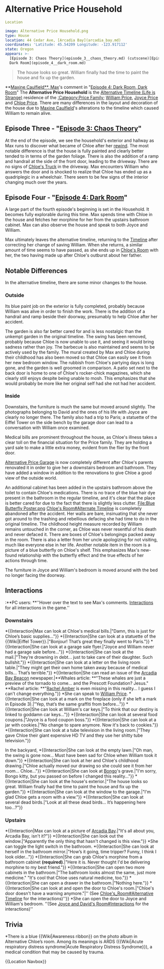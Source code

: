 #  Alternative Price Household 

```yaml
Location

image: Alternative Price Household.png
type: House
location: 44 Cedar Ave, [Arcadia Bay](arcadia_bay.md)
coordinates: 'Latitude: 45.54209 Longitude: -123.917112'
state: Oregon
appears: >-
  [Episode 3: Chaos Theory](episode_3__chaos_theory.md) (cutscene)[Episode 4:
  Dark Room](episode_4__dark_room.md)
```

> The house looks so great. William finally had the time to paint the house and fix up the garden.

**[Maxine Caulfield**, Max](maxine_caulfield____max.md)'s comment in "[Episode 4: Dark Room, Dark Room](episode_4__dark_room__dark_room.md)"
The **Alternative Price Household** is the [Alternative Timeline (Life is Strange)](alternative_timeline.md) residence of the [:Category:Price Family](price_family.md); [William Price](william_price.md), [Joyce Price](joyce_price.md) and [Chloe Price](chloe_price.md). There are many differences in the layout and decoration of the house due to [Maxine Caulfield](max_caulfield.md)'s alterations to the timeline which caused William to remain alive.

##  Episode Three - "[Episode 3: Chaos Theory](chaos_theory.md)" 
At the end of the episode, we see the household's exterior and hallway as Max runs to discover what became of Chloe after her [rewind](rewind.md). The most notable difference is that the house is fully painted and clearly better tended to in terms of the garden foliage. There is also the addition of a ramp and handrail at the side of the front door, leading to the driveway. There are no signs of [Chloe's Truck](chloe_s_truck.md) in the driveway. Max encounters William who answers the door and is shocked to realize that Chloe has ended up as a quadriplegic in a wheelchair. There seem to be few signs of the interior changing much over the years.

##  Episode Four - "[Episode 4: Dark Room](dark_room.md)" 
A large part of the fourth episode's beginning is set in the Household. It becomes fully explorable during this time. Max spends time with Chloe in the house and fetches her morphine for her from the upstairs bathroom cabinet. Max can also observe the house and speak to both Joyce and William.

Max ultimately leaves the alternative timeline, returning to the [Timeline](original_timeline.md) after correcting her change of saving William. When she returns, a similar amount of time seems to have passed, as she ends up in [Chloe's Room](chloe_s_room.md) with her, the two having made up after Chloe's outburst about her father.

##  Notable Differences 
In the alternative timeline, there are some minor changes to the house.

###  Outside 
Its blue paint job on the exterior is fully completed, probably because William was alive in order to finish the work. There is the addition of a handrail and ramp beside their doorway, presumably to help Chloe after her accident.

The garden is also far better cared for and is less nostalgic than the unkempt garden in the original timeline. The swing has been removed, probably because Chloe is now unable to use it, and seeing it would bring sadness rather than joy. The barbecue is also maintained and seems to be actively used by the family. The mural created by Max and Chloe during their childhood has also been moved so that Chloe can easily see it from her new bedroom window. The rubbish from Chloe's partying days is long gone, and the garden is well groomed in comparison. A patio set next to the back door is home to one of Chloe's rocker-chick magazines, which she clearly still enjoys despite being unable to mosh. This emphasizes that she would probably be more like her original self had she not had her accident.

###  Inside 
Downstairs, the furniture is much the same but moved around slightly. The photographs belonging to David and the ones of his life with Joyce are clearly no longer there. The family also had a trip to Paris; a statuette of the Eiffel Tower on the side bench by the garage door can lead to a conversation with William once examined.

Medical bills are prominent throughout the house, as Chloe's illness takes a clear toll on the financial situation for the Price family. They are holding a yard sale to make a little extra money, evident from the flier by the front door.

[Alternative Price Garage](the_garage.md) is now completely different after Chloe's parents renovated it in order to give her a downstairs bedroom and bathroom. They have added a window in addition to the renovations to give Chloe a good view of the outside world.

An additional cabinet has been added in the upstairs bathroom above the toilet to contain Chloe's medications. There is no trace of the blue hair dye present in the bathroom in the regular timeline, and it's clear that the place is better cared for due to the fact that there is slightly less clutter. 
[File:Blue Butterfly Poster.png](thumb.md)
[Chloe's Room#Alternate Timeline](chloe_s_upstairs_bedroom.md) is completely abandoned after the accident. Her walls are bare, insinuating that she never got around to the trashing and rebellious defacing she had time to do in the original timeline. The childhood height measure recorded by William remains untouched in the corner, as Chloe was never resentful of his death and never defaced it. There are boxes of Chloe's belongings packed away in the room. There is also a letter from her uncle apologizing for not visiting, much like everyone else in her life. Another notable item in the room is a picture of a blue butterfly on Chloe's shelf. This emphasizes Max's new-found relationship with the butterfly effect and the true effects of her actions through time.

The furniture in Joyce and William's bedroom is moved around with the bed no longer facing the doorway.

##  Interactions 
:**PC users: **''Hover over the text to see Max's comments. [Interactions](see_here.md) for all interactions in the game.''
###  Downstairs 
*{{Interaction|Max can look at Chloe's medical bills.|"Damn, this is just for Chloe’s basic supplies…"}}
*{{Interaction|She can look at a statuette of the {{Wiki|Eiffel Tower}}.|"Bonjour! That’s great they finally went to Paris."}}
*{{Interaction|She can look at a garage sale flyer.|"Joyce and William never had a garage sale before…"}}
*{{Interaction|She can look at the mail.|"They’re drowning in debt... just to take care of their daughter. Such bullshit."}}
*{{Interaction|She can look at a letter on the living room table.|"They might get their own home taken away because of medical bills... That’s terrible."}}
*{{Interaction|She can read an issue of the [Arcadia Bay Beacon](arcadia_bay_beacon.md) newspaper.|**Whales article: **"These whales are just a preview of the tornado to come... and the Prescott
Foundation? Jesus."
**Rachel article: **"[Rachel Amber](rachel_amber.md) is even missing in this reality... I guess I can't change everything."}}
*She can speak to [William Price](william_price.md).
*{{Interaction|She can look at a mark on the fireplace (only if she left a mark in Episode 3).|"Yep, that’s the same graffiti from before…"}}
*{{Interaction|She can look at William's car keys.|"To think that our destiny is linked to goddamn car keys…"}}
*{{Interaction|She can look at several food coupons.|"Joyce is a food coupon boss."}}
*{{Interaction|She can look at a jar with cookies.|"No change to spare anymore. Now it's back to cookies."}}
*{{Interaction|She can look at a tube television in the living room.|"They gave Chloe their giant expensive HD TV and they use her shitty tube television."}}

In the backyard,
*{{Interaction|She can look at the empty lawn.|"Oh man, the swing is gone now... Must have been sad for Chloe when William took it down."}}
*{{Interaction|She can look at her and Chloe's childhood drawing.|"Chloe actually moved our drawing so she could see it from her room... Chloe..."}}
*{{Interaction|She can look at [Bongo](bongo.md)'s grave.|"I'm sorry, Bongo kitty, but you passed on before I changed this reality..."}}
*{{Interaction|She can look at the house's exterior.|"The house looks so great. William finally had the time to paint the house and fix up the garden."}}
*{{Interaction|She can look at the window to the garage.|"I'm glad Chloe gets a room with a view."}}
*{{Interaction|She can look at several dead birds.|"Look at all these dead birds... It’s happening here too...?"}}

###  Upstairs 
*{{Interaction|Max can look at a picture of [Arcadia Bay](arcadia_bay.md).|"It's all about you, Arcadia Bay, isn't it?"}}
*{{Interaction|She can look out the window.|"Apparently the only thing that hasn't changed is this view."}}
*She can toggle the light switch in the bathroom.
*{{Interaction|She can look at herself in the bathroom mirror.|"How’s it going, time tripper? Funny, I think I look older..."}}
*{{Interaction|She can grab Chloe's morphine from a bathroom cabinet **(required)**.|"Here it is. Never thought I'd be delivering morphine to my best friend."}}
*{{Interaction|She can open two more cabinets in the bathroom.|"The bathroom looks almost the same, just more medicine."
"It's cool that Chloe uses natural medicine, too."}}
*{{Interaction|She can open a drawer in the bathroom.|"Nothing here."}}
*{{Interaction|She can look at and open the door to Chloe's room.|"Chloe's door doesn't have a warning anymore."|'' (See [Chloe's_Room#Alternative Timeline](here.md) for the interactions)''}}
*She can open the door to Joyce and William's bedroom. ''(See [Joyce and David's Room#Interactions](here.md) for the interactions)''

##  Trivia 
*There is a blue {{Wiki|Awareness ribbon}} on the photo album in Alternative Chloe’s room. Among its meanings is ARDS ({{Wiki|Acute respiratory distress syndrome|Acute Respiratory Distress Syndrome}}), a medical condition that may be caused by trauma.

{{Location Navbox}}

